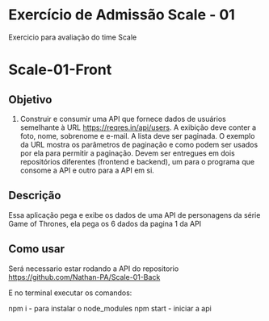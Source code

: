 # Exercício de Admissão Scale - 01

Exercicio para avaliação do time Scale

# Scale-01-Front

## Objetivo 

1) Construir e consumir uma API que fornece dados de usuários semelhante à URL https://reqres.in/api/users. A exibição deve conter a foto, nome, sobrenome e e-mail. A lista deve ser paginada. O exemplo da URL mostra os parâmetros de paginação e como podem ser usados por ela para permitir a paginação.
Devem ser entregues em dois repositórios diferentes (frontend e backend), um para o programa que consome a API e outro para a API em si.

## Descrição 

Essa aplicação pega e exibe os dados de uma API de personagens da série Game of Thrones, ela pega os 6 dados da pagina 1 da API

## Como usar 

Será necessario estar rodando a API do repositorio https://github.com/Nathan-PA/Scale-01-Back <br>

E no terminal executar os comandos: 

npm i - para instalar o node_modules
npm start - iniciar a api



